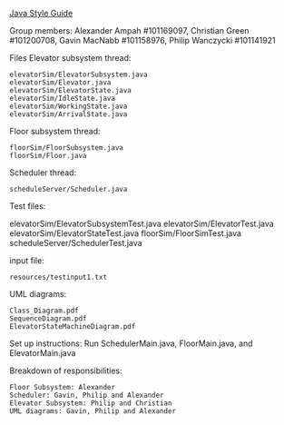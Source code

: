 [Java Style Guide](https://www.oracle.com/technetwork/java/codeconventions-150003.pdf)

Group members: Alexander Ampah #101169097, Christian Green #101200708, Gavin MacNabb #101158976, Philip Wanczycki #101141921

Files Elevator subsystem thread:

    elevatorSim/ElevatorSubsystem.java
    elevatorSim/Elevator.java
    elevatorSim/ElevatorState.java
    elevatorSim/IdleState.java
    elevatorSim/WorkingState.java
    elevatorSim/ArrivalState.java

Floor subsystem thread:

    floorSim/FloorSubsystem.java
    floorSim/Floor.java

Scheduler thread:

    scheduleServer/Scheduler.java

Test files:
  
  elevatorSim/ElevatorSubsystemTest.java
  elevatorSim/ElevatorTest.java
  elevatorSim/ElevatorStateTest.java
  floorSim/FloorSimTest.java
  scheduleServer/SchedulerTest.java

input file:

    resources/testinput1.txt

UML diagrams:

    Class_Diagram.pdf
    SequenceDiagram.pdf
    ElevatorStateMachineDiagram.pdf

Set up instructions: Run SchedulerMain.java, FloorMain.java, and ElevatorMain.java

Breakdown of responsibilities:

    Floor Subsystem: Alexander
    Scheduler: Gavin, Philip and Alexander
    Elevator Subsystem: Philip and Christian
    UML diagrams: Gavin, Philip and Alexander
    
